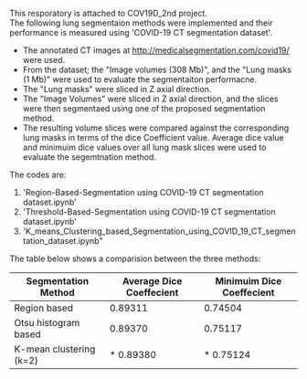 This resporatory is attached to COV19D_2nd project. <br/>
The following lung segmentaion methods were implemented and their performance is measured using 'COVID-19 CT segmentation dataset'.
* The annotated CT images at http://medicalsegmentation.com/covid19/ were used.
* From the dataset; the "Image volumes (308 Mb)", and the "Lung masks (1 Mb)" were used to evaluate the segmentaiton performacne.
* The "Lung masks" were sliced in Z axial direction.
* The "Image Volumes" were sliced in Z axial direction, and the slices were then segmentaed using one of the proposed segmentation method. 
* The resulting volume slices were compared against the corresponding lung masks in terms of the dice Coefficient value. Average dice value and minimuim dice values over all lung mask slices were used to evaluate the segemtnation method.

The codes are:
1. 'Region-Based-Segmentation using COVID-19 CT segmentation dataset.ipynb'
2. 'Threshold-Based-Segmentation using COVID-19 CT segmentation dataset.ipynb'
3. 'K_means_Clustering_based_Segmentation_using_COVID_19_CT_segmentation_dataset.ipynb"

The table below shows a comparision between the three methods:

| Segmentation Method  | Average Dice Coeffecient |  Minimuim Dice Coeffecient |
| -----------------------| -------------------------|----------------------------|
| Region based           | 0.89311                  | 0.74504                    |
| Otsu histogram based   | 0.89370                  | 0.75117                    |
| K-mean clustering (k=2)| * 0.89380                | * 0.75124                  |
